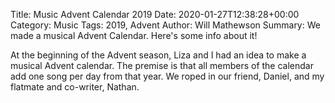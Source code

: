 Title: Music Advent Calendar 2019
Date: 2020-01-27T12:38:28+00:00
Category: Music
Tags: 2019, Advent
Author: Will Mathewson
Summary: We made a musical Advent Calendar. Here's some info about it!

At the beginning of the Advent season, Liza and I had an idea to make a musical Advent calendar. The
premise is that all members of the calendar add one song per day from that year. We roped in our
friend, Daniel, and my flatmate and co-writer, Nathan.
